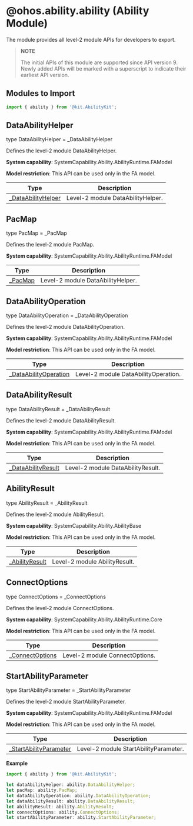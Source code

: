 # @ohos.ability.ability (Ability Module)

The module provides all level-2 module APIs for developers to export.

> **NOTE**
> 
> The initial APIs of this module are supported since API version 9. Newly added APIs will be marked with a superscript to indicate their earliest API version.

## Modules to Import

```ts
import { ability } from '@kit.AbilityKit';
```

## DataAbilityHelper

type DataAbilityHelper = _DataAbilityHelper

Defines the level-2 module DataAbilityHelper.

**System capability**: SystemCapability.Ability.AbilityRuntime.FAModel

**Model restriction**: This API can be used only in the FA model.

| Type| Description|
| --- | --- |
| [_DataAbilityHelper](js-apis-inner-ability-dataAbilityHelper.md) | Level-2 module DataAbilityHelper.|


## PacMap

type PacMap = _PacMap

Defines the level-2 module PacMap.

**System capability**: SystemCapability.Ability.AbilityRuntime.FAModel

| Type| Description|
| --- | --- |
| [_PacMap](js-apis-inner-ability-dataAbilityHelper.md#pacmap) | Level-2 module DataAbilityHelper.|


## DataAbilityOperation

type DataAbilityOperation = _DataAbilityOperation

Defines the level-2 module DataAbilityOperation.

**System capability**: SystemCapability.Ability.AbilityRuntime.FAModel

**Model restriction**: This API can be used only in the FA model.

| Type| Description|
| --- | --- |
| [_DataAbilityOperation](js-apis-inner-ability-dataAbilityOperation.md) | Level-2 module DataAbilityOperation.|


## DataAbilityResult

type DataAbilityResult = _DataAbilityResult

Defines the level-2 module DataAbilityResult.

**System capability**: SystemCapability.Ability.AbilityRuntime.FAModel

**Model restriction**: This API can be used only in the FA model.

| Type| Description|
| --- | --- |
| [_DataAbilityResult](js-apis-inner-ability-dataAbilityResult.md) | Level-2 module DataAbilityResult.|


## AbilityResult

type AbilityResult = _AbilityResult

Defines the level-2 module AbilityResult.

**System capability**: SystemCapability.Ability.AbilityBase

**Model restriction**: This API can be used only in the FA model.

| Type| Description|
| --- | --- |
| [_AbilityResult](js-apis-inner-ability-abilityResult.md) | Level-2 module AbilityResult.|


## ConnectOptions

type ConnectOptions = _ConnectOptions

Defines the level-2 module ConnectOptions.

**System capability**: SystemCapability.Ability.AbilityRuntime.Core

**Model restriction**: This API can be used only in the FA model.

| Type| Description|
| --- | --- |
| [_ConnectOptions](js-apis-inner-ability-connectOptions.md) | Level-2 module ConnectOptions.|


## StartAbilityParameter

type StartAbilityParameter = _StartAbilityParameter

Defines the level-2 module StartAbilityParameter.

**System capability**: SystemCapability.Ability.AbilityRuntime.FAModel

**Model restriction**: This API can be used only in the FA model.

| Type| Description|
| --- | --- |
| [_StartAbilityParameter](js-apis-inner-ability-startAbilityParameter.md) | Level-2 module StartAbilityParameter.|


**Example**
```ts
import { ability } from '@kit.AbilityKit';

let dataAbilityHelper: ability.DataAbilityHelper;
let pacMap: ability.PacMap;
let dataAbilityOperation: ability.DataAbilityOperation;
let dataAbilityResult: ability.DataAbilityResult;
let abilityResult: ability.AbilityResult;
let connectOptions: ability.ConnectOptions;  
let startAbilityParameter: ability.StartAbilityParameter;
```

